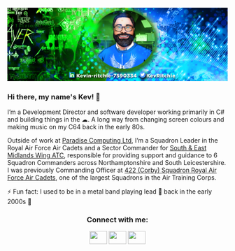[![MasterHead](https://github.com/KevRitchie/KevRitchie/blob/master/Twitter%20banner.jpg)](https://github.com/KevRitchie/)

### Hi there, my name's Kev! :wave:

I’m a Development Director and software developer working primarily in C# and building things in the ☁. A long way from changing screen colours and making music on my C64 back in the early 80s.

Outside of work at [Paradise Computing Ltd](https://www.paradisecomputing.co.uk/), I’m a Squadron Leader in the Royal Air Force Air Cadets and a Sector Commander for [South & East Midlands Wing ATC](https://semidsatc.org.uk/), responsible for providing support and guidance to 6 Squadron Commanders across Northamptonshire and South Leicestershire. I was previously Commanding Officer at [422 (Corby) Squadron Royal Air Force Air Cadets](http://422corbyatc.co.uk/), one of the largest Squadrons in the Air Training Corps.

⚡ Fun fact: I used to be in a metal band playing lead 🎸 back in the early 2000s 🤘 

<h3 align="center">Connect with me:</h3>
<p align="center">
<a href="https://twitter.com/KevRitchie" target="blank"><img align="center" src="https://cdn.jsdelivr.net/npm/simple-icons@3.0.1/icons/twitter.svg" alt="" height="30" width="40" /></a>
<a href="https://www.linkedin.com/in/kevin-ritchie-7590334/" target="blank"><img align="center" src="https://cdn.jsdelivr.net/npm/simple-icons@3.0.1/icons/linkedin.svg" alt="" height="30" width="40" /></a>
<a href="https://www.instagram.com/kevdevritchie" target="blank"><img align="center" src="https://cdn.jsdelivr.net/npm/simple-icons@3.0.1/icons/instagram.svg" alt="" height="30" width="40" /></a>
</p>
